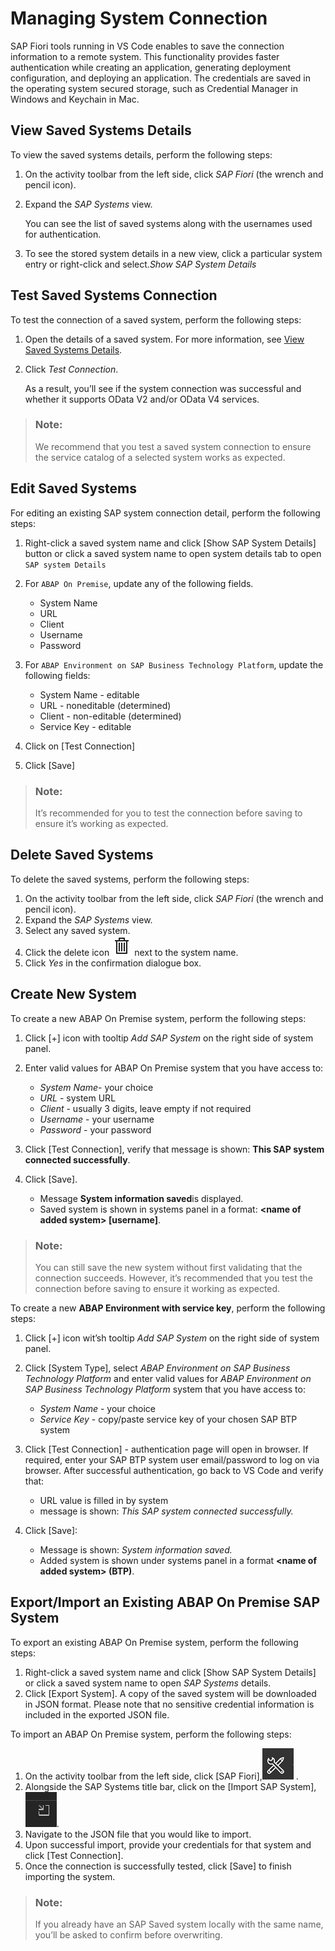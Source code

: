 <!-- loio78a82b6852ce4061ba0825afdb79cda6 -->

# Managing System Connection

SAP Fiori tools running in VS Code enables to save the connection information to a remote system. This functionality provides faster authentication while creating an application, generating deployment configuration, and deploying an application. The credentials are saved in the operating system secured storage, such as Credential Manager in Windows and Keychain in Mac.



<a name="loio78a82b6852ce4061ba0825afdb79cda6__section_jv1_xgh_3qb"/>

## View Saved Systems Details

To view the saved systems details, perform the following steps:

1.  On the activity toolbar from the left side, click *SAP Fiori* \(the wrench and pencil icon\).
2.  Expand the *SAP Systems* view.

    You can see the list of saved systems along with the usernames used for authentication.

3.  To see the stored system details in a new view, click a particular system entry or right-click and select.*Show SAP System Details*



<a name="loio78a82b6852ce4061ba0825afdb79cda6__section_mrq_tbr_2rb"/>

## Test Saved Systems Connection

To test the connection of a saved system, perform the following steps:

1.  Open the details of a saved system. For more information, see [View Saved Systems Details](managing-system-connection-78a82b6.md#loio78a82b6852ce4061ba0825afdb79cda6__section_jv1_xgh_3qb).
2.  Click *Test Connection*.

    As a result, you’ll see if the system connection was successful and whether it supports OData V2 and/or OData V4 services.


> ### Note:  
> We recommend that you test a saved system connection to ensure the service catalog of a selected system works as expected.



<a name="loio78a82b6852ce4061ba0825afdb79cda6__section_v2b_wpy_lqb"/>

## Edit Saved Systems

For editing an existing SAP system connection detail, perform the following steps:

1.  Right-click a saved system name and click [Show SAP System Details\] button or click a saved system name to open system details tab to open `SAP system Details`
2.  For `ABAP On Premise`, update any of the following fields.
    -   System Name
    -   URL
    -   Client
    -   Username
    -   Password

3.  For `ABAP Environment on SAP Business Technology Platform`, update the following fields:
    -   System Name - editable
    -   URL - noneditable \(determined\)
    -   Client - non-editable \(determined\)
    -   Service Key - editable

4.  Click on [Test Connection\]
5.  Click [Save\]

> ### Note:  
> It’s recommended for you to test the connection before saving to ensure it’s working as expected.



<a name="loio78a82b6852ce4061ba0825afdb79cda6__section_hr1_zhh_3qb"/>

## Delete Saved Systems

To delete the saved systems, perform the following steps:

1.  On the activity toolbar from the left side, click *SAP Fiori* \(the wrench and pencil icon\).
2.  Expand the *SAP Systems* view.
3.  Select any saved system.
4.  Click the delete icon ![](images/Delete_icon_VS_Code_86e90a9.png) next to the system name.
5.  Click *Yes* in the confirmation dialogue box.



<a name="loio78a82b6852ce4061ba0825afdb79cda6__section_cn1_1lh_3qb"/>

## Create New System

To create a new ABAP On Premise system, perform the following steps:

1.  Click [\+\] icon with tooltip *Add SAP System* on the right side of system panel.
2.  Enter valid values for ABAP On Premise system that you have access to:
    -   *System Name*- your choice
    -   *URL* - system URL
    -   *Client* - usually 3 digits, leave empty if not required
    -   *Username* - your username
    -   *Password* - your password

3.  Click [Test Connection\], verify that message is shown: **This SAP system connected successfully**.
4.  Click [Save\].
    -   Message **System information saved**is displayed.
    -   Saved system is shown in systems panel in a format: **<name of added system\> \[username\]**.


> ### Note:  
> You can still save the new system without first validating that the connection succeeds. However, it’s recommended that you test the connection before saving to ensure it working as expected.

To create a new **ABAP Environment with service key**, perform the following steps:

1.  Click [\+\] icon wit’sh tooltip *Add SAP System* on the right side of system panel.
2.  Click [System Type\], select *ABAP Environment on SAP Business Technology Platform* and enter valid values for *ABAP Environment on SAP Business Technology Platform* system that you have access to:
    -   *System Name* - your choice
    -   *Service Key* - copy/paste service key of your chosen SAP BTP system

3.  Click [Test Connection\] - authentication page will open in browser. If required, enter your SAP BTP system user email/password to log on via browser. After successful authentication, go back to VS Code and verify that:
    -   URL value is filled in by system
    -   message is shown: *This SAP system connected successfully.*

4.  Click [Save\]:
    -   Message is shown: *System information saved.*
    -   Added system is shown under systems panel in a format **<name of added system\> \(BTP\)**.




<a name="loio78a82b6852ce4061ba0825afdb79cda6__section_jxl_rtf_c5b"/>

## Export/Import an Existing ABAP On Premise SAP System

To export an existing ABAP On Premise system, perform the following steps:

1.  Right-click a saved system name and click [Show SAP System Details\] or click a saved system name to open *SAP Systems* details.
2.  Click [Export System\]. A copy of the saved system will be downloaded in JSON format. Please note that no sensitive credential information is included in the exported JSON file.

To import an ABAP On Premise system, perform the following steps:

1.  On the activity toolbar from the left side, click [SAP Fiori\],![Wrench/Pencil icon](images/SAP_Fiori_tools_Wrench_Pencil_9d6b0f8.png) .
2.  Alongside the SAP Systems title bar, click on the [Import SAP System\], ![](images/Fiori_tools_Saved_Systems_9dce22e.png).
3.  Navigate to the JSON file that you would like to import.
4.  Upon successful import, provide your credentials for that system and click [Test Connection\].
5.  Once the connection is successfully tested, click [Save\] to finish importing the system.

> ### Note:  
> If you already have an SAP Saved system locally with the same name, you’ll be asked to confirm before overwriting.

